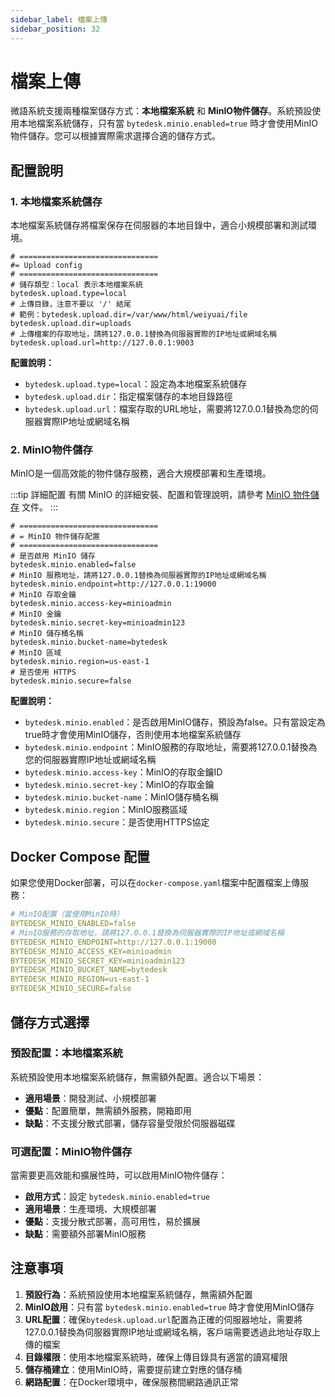 ```yaml
---
sidebar_label: 檔案上傳
sidebar_position: 32
---
```


# 檔案上傳

微語系統支援兩種檔案儲存方式：**本地檔案系統** 和 **MinIO物件儲存**。系統預設使用本地檔案系統儲存，只有當 `bytedesk.minio.enabled=true` 時才會使用MinIO物件儲存。您可以根據實際需求選擇合適的儲存方式。

## 配置說明

### 1. 本地檔案系統儲存

本地檔案系統儲存將檔案保存在伺服器的本地目錄中，適合小規模部署和測試環境。

```properties
# ===============================
#= Upload config
# ===============================
# 儲存類型：local 表示本地檔案系統
bytedesk.upload.type=local
# 上傳目錄，注意不要以 '/' 結尾
# 範例：bytedesk.upload.dir=/var/www/html/weiyuai/file
bytedesk.upload.dir=uploads
# 上傳檔案的存取地址，請將127.0.0.1替換為伺服器實際的IP地址或網域名稱
bytedesk.upload.url=http://127.0.0.1:9003
```

**配置說明：**

- `bytedesk.upload.type=local`：設定為本地檔案系統儲存
- `bytedesk.upload.dir`：指定檔案儲存的本地目錄路徑
- `bytedesk.upload.url`：檔案存取的URL地址，需要將127.0.0.1替換為您的伺服器實際IP地址或網域名稱

### 2. MinIO物件儲存

MinIO是一個高效能的物件儲存服務，適合大規模部署和生產環境。

:::tip 詳細配置
有關 MinIO 的詳細安裝、配置和管理說明，請參考 [MinIO 物件儲存](../deploy/depend/minio.md) 文件。
:::

```properties
# ===============================
# = MinIO 物件儲存配置
# ===============================
# 是否啟用 MinIO 儲存
bytedesk.minio.enabled=false
# MinIO 服務地址，請將127.0.0.1替換為伺服器實際的IP地址或網域名稱
bytedesk.minio.endpoint=http://127.0.0.1:19000
# MinIO 存取金鑰
bytedesk.minio.access-key=minioadmin
# MinIO 金鑰
bytedesk.minio.secret-key=minioadmin123
# MinIO 儲存桶名稱
bytedesk.minio.bucket-name=bytedesk
# MinIO 區域
bytedesk.minio.region=us-east-1
# 是否使用 HTTPS
bytedesk.minio.secure=false
```

**配置說明：**

- `bytedesk.minio.enabled`：是否啟用MinIO儲存，預設為false。只有當設定為true時才會使用MinIO儲存，否則使用本地檔案系統儲存
- `bytedesk.minio.endpoint`：MinIO服務的存取地址，需要將127.0.0.1替換為您的伺服器實際IP地址或網域名稱
- `bytedesk.minio.access-key`：MinIO的存取金鑰ID
- `bytedesk.minio.secret-key`：MinIO的存取金鑰
- `bytedesk.minio.bucket-name`：MinIO儲存桶名稱
- `bytedesk.minio.region`：MinIO服務區域
- `bytedesk.minio.secure`：是否使用HTTPS協定

## Docker Compose 配置

如果您使用Docker部署，可以在`docker-compose.yaml`檔案中配置檔案上傳服務：

```yaml
# MinIO配置（當使用MinIO時）
BYTEDESK_MINIO_ENABLED=false
# MinIO服務的存取地址，請將127.0.0.1替換為伺服器實際的IP地址或網域名稱
BYTEDESK_MINIO_ENDPOINT=http://127.0.0.1:19000
BYTEDESK_MINIO_ACCESS_KEY=minioadmin
BYTEDESK_MINIO_SECRET_KEY=minioadmin123
BYTEDESK_MINIO_BUCKET_NAME=bytedesk
BYTEDESK_MINIO_REGION=us-east-1
BYTEDESK_MINIO_SECURE=false
```

## 儲存方式選擇

### 預設配置：本地檔案系統

系統預設使用本地檔案系統儲存，無需額外配置。適合以下場景：

- **適用場景**：開發測試、小規模部署
- **優點**：配置簡單，無需額外服務，開箱即用
- **缺點**：不支援分散式部署，儲存容量受限於伺服器磁碟

### 可選配置：MinIO物件儲存

當需要更高效能和擴展性時，可以啟用MinIO物件儲存：

- **啟用方式**：設定 `bytedesk.minio.enabled=true`
- **適用場景**：生產環境、大規模部署
- **優點**：支援分散式部署，高可用性，易於擴展
- **缺點**：需要額外部署MinIO服務

## 注意事項

1. **預設行為**：系統預設使用本地檔案系統儲存，無需額外配置
2. **MinIO啟用**：只有當 `bytedesk.minio.enabled=true` 時才會使用MinIO儲存
3. **URL配置**：確保`bytedesk.upload.url`配置為正確的伺服器地址，需要將127.0.0.1替換為伺服器實際IP地址或網域名稱，客戶端需要透過此地址存取上傳的檔案
4. **目錄權限**：使用本地檔案系統時，確保上傳目錄具有適當的讀寫權限
5. **儲存桶建立**：使用MinIO時，需要提前建立對應的儲存桶
6. **網路配置**：在Docker環境中，確保服務間網路通訊正常
